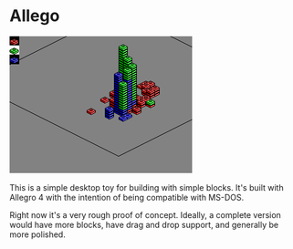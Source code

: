 # Allego

![Rough screenshot of an early version.](screenshot.png)

This is a simple desktop toy for building with simple blocks. It's built with Allegro 4 with the intention of being compatible with MS-DOS.

Right now it's a very rough proof of concept. Ideally, a complete version would have more blocks, have drag and drop support, and generally be more polished.

